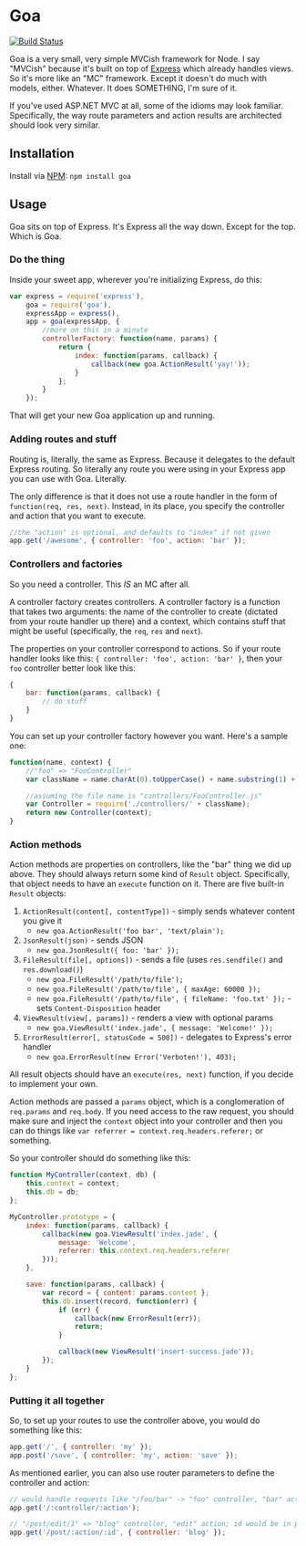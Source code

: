 # Goa

[![Build Status](https://travis-ci.org/tmont/goa.png)](https://travis-ci.org/tmont/goa)

Goa is a very small, very simple MVCish framework for Node. I say
"MVCish" because it's built on top of [Express](http://expressjs.com/)
which already handles views. So it's more like an "MC" framework.
Except it doesn't do much with models, either. Whatever. It does
SOMETHING, I'm sure of it.

If you've used ASP.NET MVC at all, some of the idioms may look familiar.
Specifically, the way route parameters and action results are architected
should look very similar.

## Installation
Install via [NPM](https://github.com/isaacs/npm): `npm install goa`

## Usage
Goa sits on top of Express. It's Express all the way down. Except for the top.
Which is Goa.

### Do the thing
Inside your sweet app, wherever you're initializing Express, do this:

```javascript
var express = require('express'),
	goa = require('goa'),
	expressApp = express(),
	app = goa(expressApp, {
		//more on this in a minute
		controllerFactory: function(name, params) {
			return {
				index: function(params, callback) {
					callback(new goa.ActionResult('yay!'));
				}
			};
		}
	});
```

That will get your new Goa application up and running.

### Adding routes and stuff
Routing is, literally, the same as Express. Because it delegates to the
default Express routing. So literally any route you were using in your
Express app you can use with Goa. Literally.

The only difference is that it does not use a route handler in the form
of `function(req, res, next)`. Instead, in its place, you specify the
controller and action that you want to execute.

```javascript
//the "action" is optional, and defaults to "index" if not given
app.get('/awesome', { controller: 'foo', action: 'bar' });
```

### Controllers and factories
So you need a controller. This *IS* an MC after all.

A controller factory creates controllers. A controller factory is a function
that takes two arguments: the name of the controller to create (dictated
from your route handler up there) and a context, which contains stuff
that might be useful (specifically, the `req`, `res` and `next`).

The properties on your controller correspond to actions. So if your
route handler looks like this: `{ controller: 'foo', action: 'bar' }`,
then your `foo` controller better look like this:

```javascript
{
	bar: function(params, callback) {
		// do stuff
	}
}
```

You can set up your controller factory however you want. Here's a sample one:

```javascript
function(name, context) {
	//"foo" => "FooController"
	var className = name.charAt(0).toUpperCase() + name.substring(1) + 'Controller';

	//assuming the file name is "controllers/FooController.js"
	var Controller = require('./controllers/' + className);
	return new Controller(context);
}
```

### Action methods
Action methods are properties on controllers, like the "bar" thing we did up
above. They should always return some kind of `Result` object. Specifically,
that object needs to have an `execute` function on it. There are five
built-in `Result` objects:

1. `ActionResult(content[, contentType])` - simply sends whatever content you give it
	* `new goa.ActionResult('foo bar', 'text/plain');`
2. `JsonResult(json)` - sends JSON
	* `new goa.JsonResult({ foo: 'bar' });`
3. `FileResult(file[, options])` - sends a file (uses `res.sendfile()` and `res.download()`)
	* `new goa.FileResult('/path/to/file');`
	* `new goa.FileResult('/path/to/file', { maxAge: 60000 });`
	* `new goa.FileResult('/path/to/file', { fileName: 'foo.txt' });` - sets `Content-Disposition` header
4. `ViewResult(view[, params])` - renders a view with optional params
	* `new goa.ViewResult('index.jade', { message: 'Welcome!' });`
5. `ErrorResult(error[, statusCode = 500])` - delegates to Express's error handler
	* `new goa.ErrorResult(new Error('Verboten!'), 403);`

All result objects should have an `execute(res, next)` function, if you decide to
implement your own.

Action methods are passed a `params` object, which is a conglomeration of `req.params`
and `req.body`. If you need access to the raw request, you should make sure and inject
the `context` object into your controller and then you can do things like
`var referrer = context.req.headers.referer;` or something.

So your controller should do something like this:

```javascript
function MyController(context, db) {
	this.context = context;
	this.db = db;
};

MyController.prototype = {
	index: function(params, callback) {
		callback(new goa.ViewResult('index.jade', {
			message: 'Welcome',
			referrer: this.context.req.headers.referer
		}));
	},

	save: function(params, callback) {
		var record = { content: params.content };
		this.db.insert(record, function(err) {
			if (err) {
				callback(new ErrorResult(err));
				return;
			}

			callback(new ViewResult('insert-success.jade'));
		});
	}
};
```

### Putting it all together
So, to set up your routes to use the controller above, you would do something like this:

```javascript
app.get('/', { controller: 'my' });
app.post('/save', { controller: 'my', action: 'save' });
```

As mentioned earlier, you can also use router parameters to define the
controller and action:

```javascript
// would handle requests like "/foo/bar" -> "foo" controller, "bar" action
app.get('/:controller/:action');

// "/post/edit/1" => "blog" controller, "edit" action; id would be in params.id
app.get('/post/:action/:id', { controller: 'blog' });
```
